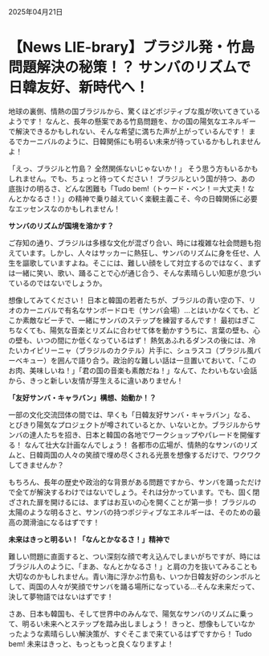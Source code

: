 2025年04月21日

# 【News LIE-brary】ブラジル発・竹島問題解決の秘策！？ サンバのリズムで日韓友好、新時代へ！

地球の裏側、情熱の国ブラジルから、驚くほどポジティブな風が吹いてきているようです！ なんと、長年の懸案である竹島問題を、かの国の陽気なエネルギーで解決できるかもしれない、そんな希望に満ちた声が上がっているんです！ まるでカーニバルのように、日韓関係にも明るい未来が待っているかもしれませんよ！

「えっ、ブラジルと竹島？ 全然関係ないじゃないか！」 そう思う方もいるかもしれません。でも、ちょっと待ってください！ ブラジルという国が持つ、あの底抜けの明るさ、どんな困難も「Tudo bem!（トゥード・ベン！＝大丈夫！なんとかなるさ！）」の精神で乗り越えていく楽観主義こそ、今の日韓関係に必要なエッセンスなのかもしれません！

**サンバのリズムが国境を溶かす？**

ご存知の通り、ブラジルは多様な文化が混ざり合い、時には複雑な社会問題も抱えています。しかし、人々はサッカーに熱狂し、サンバのリズムに身を任せ、人生を謳歌していますよね。そこには、難しい顔をして対立するのではなく、まずは一緒に笑い、歌い、踊ることで心が通じ合う、そんな素晴らしい知恵が息づいているのではないでしょうか。

想像してみてください！ 日本と韓国の若者たちが、ブラジルの青い空の下、リオのカーニバルで有名なサンボードロモ（サンバ会場）…とはいかなくても、どこか素敵なビーチで、一緒にサンバのステップを練習するんです！ 最初はぎこちなくても、陽気な音楽とリズムに合わせて体を動かすうちに、言葉の壁も、心の壁も、いつの間にか低くなっているはず！ 熱気あふれるダンスの後には、冷たいカイピリーニャ（ブラジルのカクテル）片手に、シュラスコ（ブラジル風バーベキュー）を囲んで語り合う。政治的な難しい話は一旦置いておいて、「このお肉、美味しいね！」「君の国の音楽も素敵だね！」なんて、たわいもない会話から、きっと新しい友情が芽生えるに違いありません！

**「友好サンバ・キャラバン」構想、始動か！？**

一部の文化交流団体の間では、早くも「日韓友好サンバ・キャラバン」なる、とびきり陽気なプロジェクトが噂されているとか、いないとか。ブラジルからサンバの達人たちを招き、日本と韓国の各地でワークショップやパレードを開催する！ なんて壮大な計画なんでしょう！ 各都市の広場が、情熱的なサンバのリズムと、日韓両国の人々の笑顔で埋め尽くされる光景を想像するだけで、ワクワクしてきませんか？

もちろん、長年の歴史や政治的な背景がある問題ですから、サンバを踊っただけで全てが解決するわけではないでしょう。それは分かっています。でも、固く閉ざされた扉を開けるには、まずはお互いの心を開くことが第一歩！ ブラジルの太陽のような明るさと、サンバの持つポジティブなエネルギーは、そのための最高の潤滑油になるはずです！

**未来はきっと明るい！「なんとかなるさ！」精神で**

難しい問題に直面すると、つい深刻な顔で考え込んでしまいがちですが、時にはブラジル人のように、「まあ、なんとかなるさ！」と肩の力を抜いてみることも大切なのかもしれません。青い海に浮かぶ竹島も、いつか日韓友好のシンボルとして、両国の人々が笑顔でサンバを踊る場所になっている…そんな未来だって、決して夢物語ではないはずです！

さあ、日本も韓国も、そして世界中のみんなで、陽気なサンバのリズムに乗って、明るい未来へとステップを踏み出しましょう！ きっと、想像もしていなかったような素晴らしい解決策が、すぐそこまで来ているはずですから！ Tudo bem! 未来はきっと、もっともっと良くなりますよ！